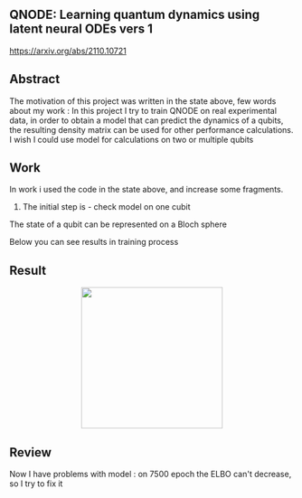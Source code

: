 ## QNODE: Learning quantum dynamics using latent neural ODEs vers 1
https://arxiv.org/abs/2110.10721

## Abstract
The  motivation of this project was written in the state above, few words about my work : 
In this project I try to train QNODE on real experimental data, in order to obtain a model that can predict the dynamics of a qubits, the resulting density matrix can be used for other performance calculations.
I wish I could use model for calculations on  two or  multiple qubits

## Work
In work i used the code in the state above, and increase some fragments.


1. The initial step is - check model on one cubit 

The state of a qubit can be represented on a Bloch sphere

Below you can see results in training process 

## Result
<p align="center">
<img src="gifs/latentdynamsclosed.gif" width="250" height="250">

## Review
Now I have problems with model :  on 7500 epoch the ELBO can't decrease, so I try to fix it 

